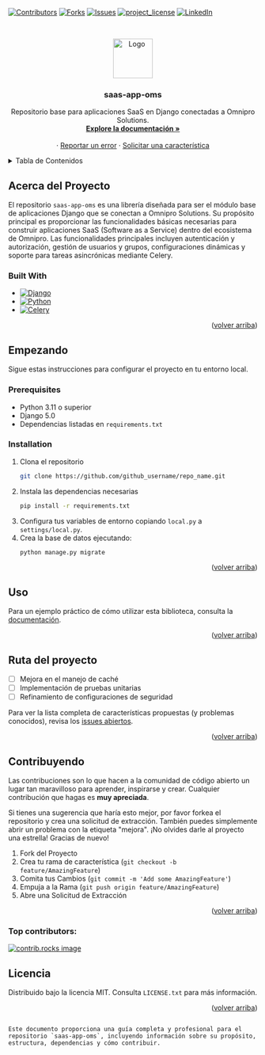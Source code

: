 <a id="readme-top"></a>

[![Contributors][contributors-shield]][contributors-url]
[![Forks][forks-shield]][forks-url]
[![Issues][issues-shield]][issues-url]
[![project_license][license-shield]][license-url]
[![LinkedIn][linkedin-shield]][linkedin-url]

<!-- PROJECT LOGO -->
<br />
<div align="center">

<a
href="https://github.com/github_username/repo_name.git">
    <img src="https://th.bing.com/th/id/OIP.ddlVF3lJNr9URRtdchRLcQHaHa?rs=1&pid=ImgDetMain" alt="Logo" width="80" height="80">
  </a>

<h3 align="center">saas-app-oms</h3>

  <p align="center">
    Repositorio base para aplicaciones SaaS en Django conectadas a Omnipro Solutions.
    <br />
    <a href="https://doc-oms.omni.pro/docs/reglas"><strong>Explore la documentación »</strong></a>
    <br />
    <br />
    &middot;
    <a href="https://github.com/github_username/issues/repo_name.git">Reportar un error</a>
    &middot;
    <a href="https://github.com/github_username/pullrequest/repo_name.git">Solicitar una característica</a>
  </p>
</div>

<!-- TABLE OF CONTENTS -->
<details>
  <summary>Tabla de Contenidos</summary>
  <ol>
    <li>
      <a href="#about-the-project">Acerca del Proyecto</a>
      <ul>
        <li><a href="#built-with">Desarrollado con</a></li>
      </ul>
    </li>
    <li>
      <a href="#getting-started">Empezando</a>
      <ul>
        <li><a href="#prerequisites">Requisitos previos</a></li>
        <li><a href="#installation">Instalación</a></li>
      </ul>
    </li>
    <li><a href="#usage">Uso</a></li>
    <li><a href="#roadmap">Ruta del proyecto</a></li>
    <li><a href="#contributing">Contribuyendo</a></li>
    <li><a href="#license">Licencia</a></li>
    <li><a href="#contact">Contacto</a></li>
    <li><a href="#acknowledgments">Agradecimientos</a></li>
  </ol>
</details>

<!-- ABOUT THE PROJECT -->
## Acerca del Proyecto

El repositorio `saas-app-oms` es una librería diseñada para ser el módulo base de aplicaciones Django que se conectan a Omnipro Solutions. Su propósito principal es proporcionar las funcionalidades básicas necesarias para construir aplicaciones SaaS (Software as a Service) dentro del ecosistema de Omnipro. Las funcionalidades principales incluyen autenticación y autorización, gestión de usuarios y grupos, configuraciones dinámicas y soporte para tareas asincrónicas mediante Celery.

### Built With

* [![Django][Django]][Django-url]
* [![Python][Python]][Python-url]
* [![Celery][Celery]][Celery-url]

<p align="right">(<a href="#readme-top">volver arriba</a>)</p>

<!-- GETTING STARTED -->
## Empezando

Sigue estas instrucciones para configurar el proyecto en tu entorno local.

### Prerequisites

- Python 3.11 o superior
- Django 5.0
- Dependencias listadas en `requirements.txt`

### Installation

1. Clona el repositorio
   ```sh
   git clone https://github.com/github_username/repo_name.git
   ```
2. Instala las dependencias necesarias
   ```sh
   pip install -r requirements.txt
   ```
3. Configura tus variables de entorno copiando `local.py` a `settings/local.py`.
4. Crea la base de datos ejecutando:
   ```sh
   python manage.py migrate
   ```

<p align="right">(<a href="#readme-top">volver arriba</a>)</p>

<!-- USAGE EXAMPLES -->
## Uso

Para un ejemplo práctico de cómo utilizar esta biblioteca, consulta la [documentación](https://doc-oms.omni.pro/docs/dev/imgs/saas-img-core).

<p align="right">(<a href="#readme-top">volver arriba</a>)</p>

<!-- ROADMAP -->
## Ruta del proyecto

- [ ] Mejora en el manejo de caché
- [ ] Implementación de pruebas unitarias
- [ ] Refinamiento de configuraciones de seguridad

Para ver la lista completa de características propuestas (y problemas conocidos), revisa los [issues abiertos](#).

<p align="right">(<a href="#readme-top">volver arriba</a>)</p>

<!-- CONTRIBUTING -->
## Contribuyendo

Las contribuciones son lo que hacen a la comunidad de código abierto un lugar tan maravilloso para aprender, inspirarse y crear. Cualquier contribución que hagas es **muy apreciada**.

Si tienes una sugerencia que haría esto mejor, por favor forkea el repositorio y crea una solicitud de extracción. También puedes simplemente abrir un problema con la etiqueta "mejora".
¡No olvides darle al proyecto una estrella! Gracias de nuevo!

1. Fork del Proyecto
2. Crea tu rama de característica (`git checkout -b feature/AmazingFeature`)
3. Comita tus Cambios (`git commit -m 'Add some AmazingFeature'`)
4. Empuja a la Rama (`git push origin feature/AmazingFeature`)
5. Abre una Solicitud de Extracción

<p align="right">(<a href="#readme-top">volver arriba</a>)</p>

### Top contributors:

<a href="https://github.com/github_username/repo_name/graphs/contributors">
  <img src="https://contrib.rocks/image?repo=github_username/repo_name" alt="contrib.rocks image" />
</a>

<!-- LICENSE -->
## Licencia

Distribuido bajo la licencia MIT. Consulta `LICENSE.txt` para más información.

<p align="right">(<a href="#readme-top">volver arriba</a>)</p>

<!-- MARKDOWN LINKS & IMAGES -->
[contributors-shield]: https://img.shields.io/github/contributors/github_username/repo_name.svg?style=for-the-badge
[contributors-url]: https://github.com/github_username/repo_name/graphs/contributors
[forks-shield]: https://img.shields.io/github/forks/github_username/repo_name.svg?style=for-the-badge
[forks-url]: https://github.com/github_username/repo_name/network/members
[stars-shield]: https://img.shields.io/github/stars/github_username/repo_name.svg?style=for-the-badge
[stars-url]: https://github.com/github_username/repo_name/stargazers
[issues-shield]: https://img.shields.io/github/issues/github_username/repo_name.svg?style=for-the-badge
[issues-url]: https://github.com/github_username/repo_name/issues
[license-shield]: https://img.shields.io/github/license/github_username/repo_name.svg?style=for-the-badge
[license-url]: https://github.com/github_username/repo_name/blob/master/LICENSE.txt
[linkedin-shield]: https://img.shields.io/badge/-LinkedIn-black.svg?style=for-the-badge&logo=linkedin&colorB=555
[linkedin-url]: https://www.linkedin.com/company/omni.pro/
[Django]: https://img.shields.io/badge/Django-092E20?style=for-the-badge&logo=django&logoColor=white
[Django-url]: https://www.djangoproject.com/
[Python]: https://img.shields.io/badge/Python-3776AB?style=for-the-badge&logo=python&logoColor=white
[Python-url]: https://www.python.org/
[Celery]: https://img.shields.io/badge/Celery-79D8FF?style=for-the-badge&logo=celery&logoColor=black
[Celery-url]: http://www.celeryproject.org/
```

Este documento proporciona una guía completa y profesional para el repositorio `saas-app-oms`, incluyendo información sobre su propósito, estructura, dependencias y cómo contribuir.
